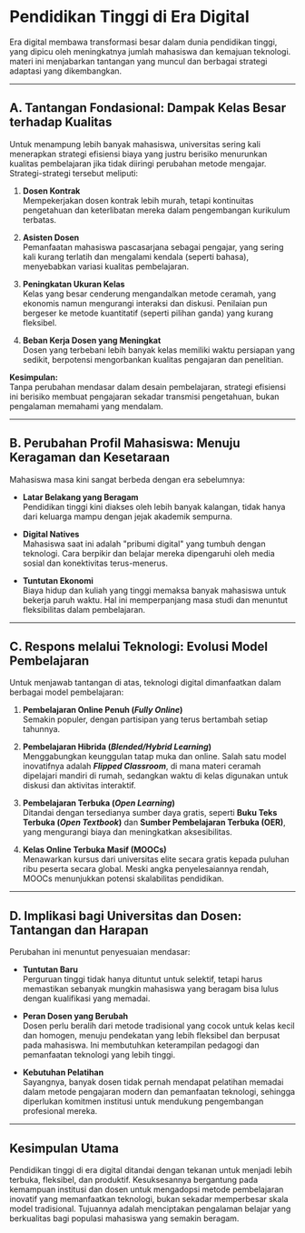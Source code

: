 # Pendidikan Tinggi di Era Digital

Era digital membawa transformasi besar dalam dunia pendidikan tinggi, yang dipicu oleh meningkatnya jumlah mahasiswa dan kemajuan teknologi. materi ini menjabarkan tantangan yang muncul dan berbagai strategi adaptasi yang dikembangkan.

---

## A. Tantangan Fondasional: Dampak Kelas Besar terhadap Kualitas

Untuk menampung lebih banyak mahasiswa, universitas sering kali menerapkan strategi efisiensi biaya yang justru berisiko menurunkan kualitas pembelajaran jika tidak diiringi perubahan metode mengajar. Strategi-strategi tersebut meliputi:

1. **Dosen Kontrak**  
   Mempekerjakan dosen kontrak lebih murah, tetapi kontinuitas pengetahuan dan keterlibatan mereka dalam pengembangan kurikulum terbatas.

2. **Asisten Dosen**  
   Pemanfaatan mahasiswa pascasarjana sebagai pengajar, yang sering kali kurang terlatih dan mengalami kendala (seperti bahasa), menyebabkan variasi kualitas pembelajaran.

3. **Peningkatan Ukuran Kelas**  
   Kelas yang besar cenderung mengandalkan metode ceramah, yang ekonomis namun mengurangi interaksi dan diskusi. Penilaian pun bergeser ke metode kuantitatif (seperti pilihan ganda) yang kurang fleksibel.

4. **Beban Kerja Dosen yang Meningkat**  
   Dosen yang terbebani lebih banyak kelas memiliki waktu persiapan yang sedikit, berpotensi mengorbankan kualitas pengajaran dan penelitian.

**Kesimpulan:**  
Tanpa perubahan mendasar dalam desain pembelajaran, strategi efisiensi ini berisiko membuat pengajaran sekadar transmisi pengetahuan, bukan pengalaman memahami yang mendalam.

---

## B. Perubahan Profil Mahasiswa: Menuju Keragaman dan Kesetaraan

Mahasiswa masa kini sangat berbeda dengan era sebelumnya:

- **Latar Belakang yang Beragam**  
  Pendidikan tinggi kini diakses oleh lebih banyak kalangan, tidak hanya dari keluarga mampu dengan jejak akademik sempurna.

- **Digital Natives**  
  Mahasiswa saat ini adalah "pribumi digital" yang tumbuh dengan teknologi. Cara berpikir dan belajar mereka dipengaruhi oleh media sosial dan konektivitas terus-menerus.

- **Tuntutan Ekonomi**  
  Biaya hidup dan kuliah yang tinggi memaksa banyak mahasiswa untuk bekerja paruh waktu. Hal ini memperpanjang masa studi dan menuntut fleksibilitas dalam pembelajaran.

---

## C. Respons melalui Teknologi: Evolusi Model Pembelajaran

Untuk menjawab tantangan di atas, teknologi digital dimanfaatkan dalam berbagai model pembelajaran:

1. **Pembelajaran Online Penuh (*Fully Online*)**  
   Semakin populer, dengan partisipan yang terus bertambah setiap tahunnya.

2. **Pembelajaran Hibrida (*Blended/Hybrid Learning*)**  
   Menggabungkan keunggulan tatap muka dan online. Salah satu model inovatifnya adalah ***Flipped Classroom***, di mana materi ceramah dipelajari mandiri di rumah, sedangkan waktu di kelas digunakan untuk diskusi dan aktivitas interaktif.

3. **Pembelajaran Terbuka (*Open Learning*)**  
   Ditandai dengan tersedianya sumber daya gratis, seperti **Buku Teks Terbuka (*Open Textbook*)** dan **Sumber Pembelajaran Terbuka (OER)**, yang mengurangi biaya dan meningkatkan aksesibilitas.

4. **Kelas Online Terbuka Masif (MOOCs)**  
   Menawarkan kursus dari universitas elite secara gratis kepada puluhan ribu peserta secara global. Meski angka penyelesaiannya rendah, MOOCs menunjukkan potensi skalabilitas pendidikan.

---

## D. Implikasi bagi Universitas dan Dosen: Tantangan dan Harapan

Perubahan ini menuntut penyesuaian mendasar:

- **Tuntutan Baru**  
  Perguruan tinggi tidak hanya dituntut untuk selektif, tetapi harus memastikan sebanyak mungkin mahasiswa yang beragam bisa lulus dengan kualifikasi yang memadai.

- **Peran Dosen yang Berubah**  
  Dosen perlu beralih dari metode tradisional yang cocok untuk kelas kecil dan homogen, menuju pendekatan yang lebih fleksibel dan berpusat pada mahasiswa. Ini membutuhkan keterampilan pedagogi dan pemanfaatan teknologi yang lebih tinggi.

- **Kebutuhan Pelatihan**  
  Sayangnya, banyak dosen tidak pernah mendapat pelatihan memadai dalam metode pengajaran modern dan pemanfaatan teknologi, sehingga diperlukan komitmen institusi untuk mendukung pengembangan profesional mereka.

---

## Kesimpulan Utama

Pendidikan tinggi di era digital ditandai dengan tekanan untuk menjadi lebih terbuka, fleksibel, dan produktif. Kesuksesannya bergantung pada kemampuan institusi dan dosen untuk mengadopsi metode pembelajaran inovatif yang memanfaatkan teknologi, bukan sekadar memperbesar skala model tradisional. Tujuannya adalah menciptakan pengalaman belajar yang berkualitas bagi populasi mahasiswa yang semakin beragam.


